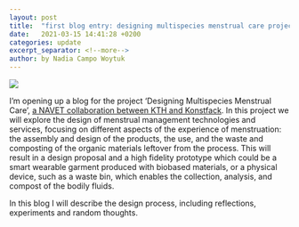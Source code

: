 ```yaml
---
layout: post
title:  "first blog entry: designing multispecies menstrual care project"
date:   2021-03-15 14:41:28 +0200
categories: update
excerpt_separator: <!--more-->
author: by Nadia Campo Woytuk
---
```


![](/biomenstrual/assets/images/pouringblood.jpg)

I’m opening up a blog for the project ‘Designing Multispecies Menstrual Care’, [a NAVET collaboration between KTH and Konstfack](https://www.kth.se/sv/navet/research/projects/designing-multispecies-menstrual-care-1.1040991). In this project we will explore the design of menstrual management technologies and services, focusing on different aspects of the experience of menstruation: the assembly and design of the products, the use, and the waste and composting of the organic materials leftover from the process. <!--more--> This will result in a design proposal and a high fidelity prototype which could be a smart wearable garment produced with biobased materials, or a physical device, such as a waste bin, which enables the collection, analysis, and compost of the bodily fluids. 

In this blog I will describe the design process, including reflections, experiments and random thoughts.